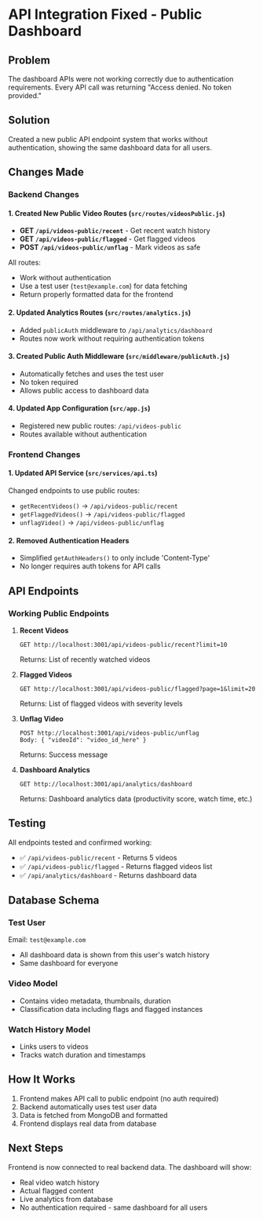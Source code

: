 # API Integration Fixed - Public Dashboard

## Problem
The dashboard APIs were not working correctly due to authentication requirements. Every API call was returning "Access denied. No token provided."

## Solution
Created a new public API endpoint system that works without authentication, showing the same dashboard data for all users.

## Changes Made

### Backend Changes

#### 1. Created New Public Video Routes (`src/routes/videosPublic.js`)
- **GET `/api/videos-public/recent`** - Get recent watch history
- **GET `/api/videos-public/flagged`** - Get flagged videos
- **POST `/api/videos-public/unflag`** - Mark videos as safe

All routes:
- Work without authentication
- Use a test user (`test@example.com`) for data fetching
- Return properly formatted data for the frontend

#### 2. Updated Analytics Routes (`src/routes/analytics.js`)
- Added `publicAuth` middleware to `/api/analytics/dashboard`
- Routes now work without requiring authentication tokens

#### 3. Created Public Auth Middleware (`src/middleware/publicAuth.js`)
- Automatically fetches and uses the test user
- No token required
- Allows public access to dashboard data

#### 4. Updated App Configuration (`src/app.js`)
- Registered new public routes: `/api/videos-public`
- Routes available without authentication

### Frontend Changes

#### 1. Updated API Service (`src/services/api.ts`)
Changed endpoints to use public routes:
- `getRecentVideos()` → `/api/videos-public/recent`
- `getFlaggedVideos()` → `/api/videos-public/flagged`
- `unflagVideo()` → `/api/videos-public/unflag`

#### 2. Removed Authentication Headers
- Simplified `getAuthHeaders()` to only include 'Content-Type'
- No longer requires auth tokens for API calls

## API Endpoints

### Working Public Endpoints

1. **Recent Videos**
   ```
   GET http://localhost:3001/api/videos-public/recent?limit=10
   ```
   Returns: List of recently watched videos

2. **Flagged Videos**
   ```
   GET http://localhost:3001/api/videos-public/flagged?page=1&limit=20
   ```
   Returns: List of flagged videos with severity levels

3. **Unflag Video**
   ```
   POST http://localhost:3001/api/videos-public/unflag
   Body: { "videoId": "video_id_here" }
   ```
   Returns: Success message

4. **Dashboard Analytics**
   ```
   GET http://localhost:3001/api/analytics/dashboard
   ```
   Returns: Dashboard analytics data (productivity score, watch time, etc.)

## Testing

All endpoints tested and confirmed working:
- ✅ `/api/videos-public/recent` - Returns 5 videos
- ✅ `/api/videos-public/flagged` - Returns flagged videos list
- ✅ `/api/analytics/dashboard` - Returns dashboard data

## Database Schema

### Test User
Email: `test@example.com`
- All dashboard data is shown from this user's watch history
- Same dashboard for everyone

### Video Model
- Contains video metadata, thumbnails, duration
- Classification data including flags and flagged instances

### Watch History Model
- Links users to videos
- Tracks watch duration and timestamps

## How It Works

1. Frontend makes API call to public endpoint (no auth required)
2. Backend automatically uses test user data
3. Data is fetched from MongoDB and formatted
4. Frontend displays real data from database

## Next Steps

Frontend is now connected to real backend data. The dashboard will show:
- Real video watch history
- Actual flagged content
- Live analytics from database
- No authentication required - same dashboard for all users

